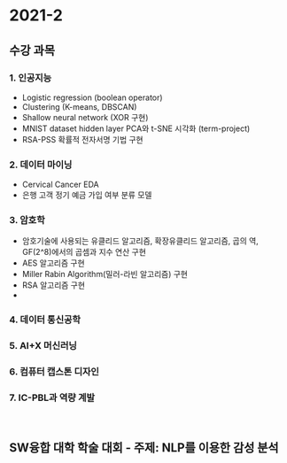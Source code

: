 # 2021-2
## 수강 과목 

### 1. 인공지능
  - Logistic regression (boolean operator)
  - Clustering (K-means, DBSCAN)
  - Shallow neural network (XOR 구현)
  - MNIST dataset hidden layer PCA와 t-SNE 시각화 (term-project)
  - RSA-PSS 확률적 전자서명 기법 구현

### 2. 데이터 마이닝
  - Cervical Cancer EDA
  - 은행 고객 정기 예금 가입 여부 분류 모델

### 3. 암호학
  - 암호기술에 사용되는 유클리드 알고리즘, 확장유클리드 알고리즘, 곱의 역, GF(2^8)에서의 곱셈과 지수 연산 구현
  - AES 알고리즘 구현
  - Miller Rabin Algorithm(밀러-라빈 알고리즘) 구현
  - RSA 알고리즘 구현
  - 

### 4. 데이터 통신공학

### 5. AI+X 머신러닝

### 6. 컴퓨터 캡스톤 디자인

### 7. IC-PBL과 역량 계발

<br>

## SW융합 대학 학술 대회 - 주제: NLP를 이용한 감성 분석
